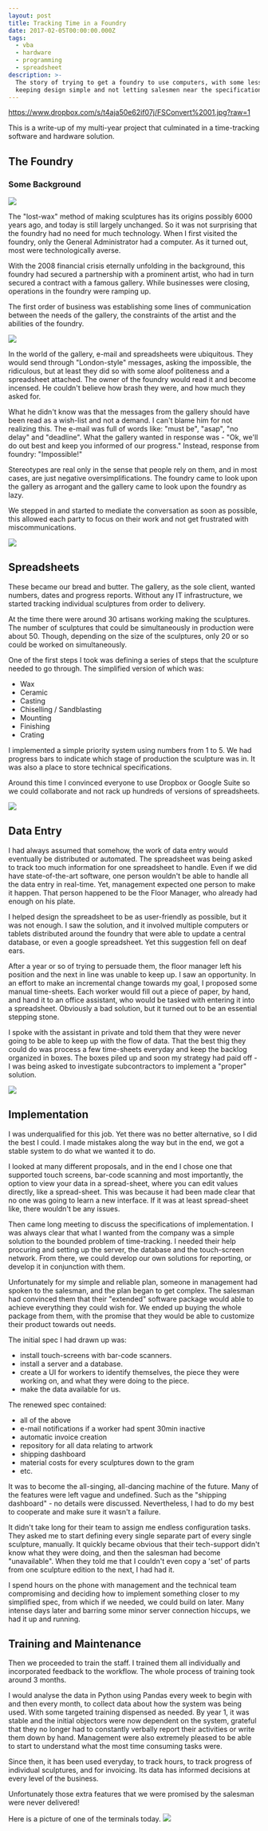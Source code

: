 ```yaml
---
layout: post
title: Tracking Time in a Foundry
date: 2017-02-05T00:00:00.000Z
tags:
  - vba
  - hardware
  - programming
  - spreadsheet
description: >-
  The story of trying to get a foundry to use computers, with some lessons in
  keeping design simple and not letting salesmen near the specification.
---
```


<https://www.dropbox.com/s/t4aja50e62if07j/FSConvert%2001.jpg?raw=1>

This is a write-up of my multi-year project that culminated in a time-tracking software and hardware solution.

## The Foundry

### Some Background

<img src="https://www.dropbox.com/s/6tzn17dgnllkuxq/IMG_9005.JPG?raw=1" class="post-img">

The "lost-wax" method of making sculptures has its origins possibly 6000 years ago, and today is still largely unchanged. So it was not surprising that the foundry had no need for much technology. When I first visited the foundry, only the General Administrator had a computer. As it turned out, most were technologically averse.

With the 2008 financial crisis eternally unfolding in the background, this foundry had secured a partnership with a prominent artist, who had in turn secured a contract with a famous gallery. While businesses were closing, operations in the foundry were ramping up.

The first order of business was establishing some lines of communication between the needs of the gallery, the constraints of the artist and the abilities of the foundry.

<img src="https://www.dropbox.com/s/uwgx4ka0ym26mu9/2015-01-28%2011.23.33.jpg?raw=1" class="post-img">

In the world of the gallery, e-mail and spreadsheets were ubiquitous. They would send through "London-style" messages, asking the impossible, the ridiculous, but at least they did so with some aloof politeness and a spreadsheet attached. The owner of the foundry would read it and become incensed. He couldn't believe how brash they were, and how much they asked for.

What he didn't know was that the messages from the gallery should have been read as a wish-list and not a demand. I can't blame him for not realizing this. The e-mail was full of words like: "must be", "asap", "no delay" and "deadline". What the gallery wanted in response was - "Ok, we'll do out best and keep you informed of our progress." Instead, response from foundry: "Impossible!"

Stereotypes are real only in the sense that people rely on them, and in most cases, are just negative oversimplifications. The foundry came to look upon the gallery as arrogant and the gallery came to look upon the foundry as lazy.

We stepped in and started to mediate the conversation as soon as possible, this allowed each party to focus on their work and not get frustrated with miscommunications.

<img src="https://www.dropbox.com/s/t4aja50e62if07j/FSConvert%2001.jpg?raw=1" class="post-img">

## Spreadsheets

These became our bread and butter. The gallery, as the sole client, wanted numbers, dates and progress reports. Without any IT infrastructure, we started tracking individual sculptures from order to delivery.

At the time there were around 30 artisans working making the sculptures. The number of sculptures that could be simultaneously in production were about 50. Though, depending on the size of the sculptures, only 20 or so could be worked on simultaneously.

One of the first steps I took was defining a series of steps that the sculpture needed to go through. The simplified version of which was:

* Wax
* Ceramic
* Casting
* Chiselling / Sandblasting
* Mounting
* Finishing
* Crating

I implemented a simple priority system using numbers from 1 to 5. We had progress bars to indicate which stage of production the sculpture was in. It was also a place to store technical specifications.

Around this time I convinced everyone to use Dropbox or Google Suite so we could collaborate and not rack up hundreds of versions of spreadsheets.

<img src="https://www.dropbox.com/s/2ozns1litytfmwo/FSConvert%2002.jpg?raw=1" class="post-img">

## Data Entry

I had always assumed that somehow, the work of data entry would eventually be distributed or automated. The spreadsheet was being asked to track too much information for one spreadsheet to handle. Even if we did have state-of-the-art software, one person wouldn't be able to handle all the data entry in real-time. Yet, management expected one person to make it happen. That person happened to be the Floor Manager, who already had enough on his plate.

I helped design the spreadsheet to be as user-friendly as possible, but it was not enough. I saw the solution, and it involved multiple computers or tablets distributed around the foundry that were able to update a central database, or even a google spreadsheet. Yet this suggestion fell on deaf ears.

After a year or so of trying to persuade them, the floor manager left his position and the next in line was unable to keep up. I saw an opportunity. In an effort to make an incremental change towards my goal, I proposed some manual time-sheets. Each worker would fill out a piece of paper, by hand, and hand it to an office assistant, who would be tasked with entering it into a spreadsheet. Obviously a bad solution, but it turned out to be an essential stepping stone.

I spoke with the assistant in private and told them that they were never going to be able to keep up with the flow of data. That the best thig they could do was process a few time-sheets everyday and keep the backlog organized in boxes. The boxes piled up and soon my strategy had paid off - I was being asked to investigate subcontractors to implement a "proper" solution.

<img src="https://www.dropbox.com/s/ro9euh9os42rbyz/IMG_8984.JPG?raw=1" class="post-img">

## Implementation

I was underqualified for this job. Yet there was no better alternative, so I did the best I could. I made mistakes along the way but in the end, we got a stable system to do what we wanted it to do.

I looked at many different proposals, and in the end I chose one that supported touch screens, bar-code scanning and most importantly, the option to view your data in a spread-sheet, where you can edit values directly, like a spread-sheet. This was because it had been made clear that no one was going to learn a new interface. If it was at least spread-sheet like, there wouldn't be any issues.

Then came long meeting to discuss the specifications of implementation. I was always clear that what I wanted from the company was a simple solution to the bounded problem of time-tracking. I needed their help procuring and setting up the server, the database and the touch-screen network. From there, we could develop our own solutions for reporting, or develop it in conjunction with them.

Unfortunately for my simple and reliable plan, someone in management had spoken to the salesman, and the plan began to get complex. The salesman had convinced them that their "extended" software package would able to achieve everything they could wish for. We ended up buying the whole package from them, with the promise that they would be able to customize their product towards out needs.

The initial spec I had drawn up was:

* install touch-screens with bar-code scanners.
* install a server and a database.
* create a UI for workers to identify themselves, the piece they were working on, and what they were doing to the piece.
* make the data available for us.

The renewed spec contained:

* all of the above
* e-mail notifications if a worker had spent 30min inactive
* automatic invoice creation
* repository for all data relating to artwork
* shipping dashboard
* material costs for every sculptures down to the gram
* etc.

It was to become the all-singing, all-dancing machine of the future. Many of the features were left vague and undefined. Such as the "shipping dashboard" - no details were discussed. Nevertheless, I had to do my best to cooperate and make sure it wasn't a failure.

It didn't take long for their team to assign me endless configuration tasks. They asked me to start defining every single separate part of every single sculpture, manually. It quickly became obvious that their tech-support didn't know what they were doing, and then the salesman had become "unavailable". When they told me that I couldn't even copy a 'set' of parts from one sculpture edition to the next, I had had it.

I spend hours on the phone with management and the technical team compromising and deciding how to implement something closer to my simplified spec, from which if we needed, we could build on later. Many intense days later and barring some minor server connection hiccups, we had it up and running.

## Training and Maintenance

Then we proceeded to train the staff. I trained them all individually and incorporated feedback to the workflow. The whole process of training took around 3 months.

I would analyse the data in Python using Pandas every week to begin with and then every month, to collect data about how the system was being used. With some targeted training dispensed as needed. By year 1, it was stable and the initial objectors were now dependent on the system, grateful that they no longer had to constantly verbally report their activities or write them down by hand. Management were also extremely pleased to be able to start to understand what the most time consuming tasks were.

Since then, it has been used everyday, to track hours, to track progress of individual sculptures, and for invoicing. Its data has informed decisions at every level of the business.

Unfortunately those extra features that we were promised by the salesman were never delivered!

Here is a picture of one of the terminals today.
<img src="https://www.dropbox.com/s/p94lhafffikiyiu/terminal.JPG?raw=1" class="post-img">
